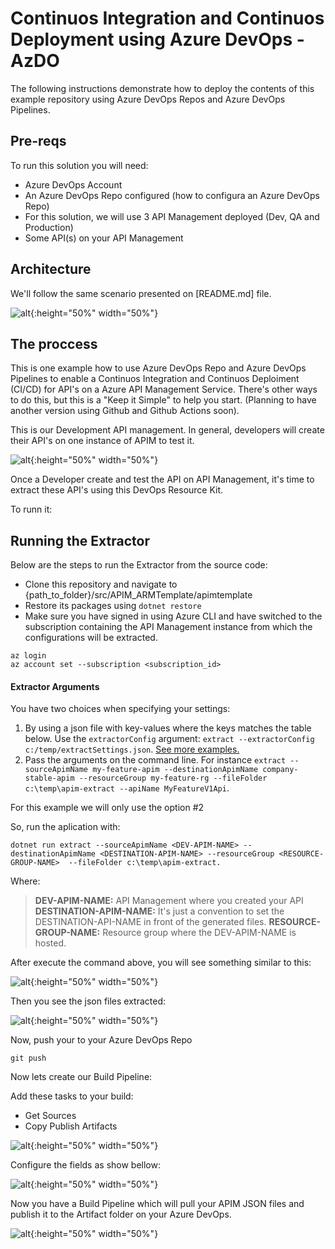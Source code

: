 # Continuos Integration and Continuos Deployment using Azure DevOps - AzDO

The following instructions demonstrate how to deploy the contents of this example repository using Azure DevOps Repos and Azure DevOps Pipelines.

## Pre-reqs

To run this solution you will need:

- Azure DevOps Account
- An Azure DevOps Repo configured (how to configura an Azure DevOps Repo)
- For this solution, we will use 3 API Management deployed (Dev, QA and Production) 
- Some API(s) on your API Management 

## Architecture

We'll follow the same scenario presented on [README.md] file. 

![alt](.//images/architecture.png){:height="50%" width="50%"}

## The proccess

This is one example how to use Azure DevOps Repo and Azure DevOps Pipelines to enable a Continuos Integration and Continuos Deploiment (CI/CD) for API's on a Azure API Management Service. There's other ways to do this, but this is a "Keep it Simple" to help you start. (Planning to have another version using Github and Github Actions soon).

This is our Development API management. In general, developers will create their API's on one instance of APIM to test it. 

![alt](./images/apim-dev-apis.png){:height="50%" width="50%"}

Once a Developer create and test the API on API Management, it's time to extract these API's using this DevOps Resource Kit. 

To runn it:

<a name="extractor1"></a>

## Running the Extractor
Below are the steps to run the Extractor from the source code:
- Clone this repository and navigate to {path_to_folder}/src/APIM_ARMTemplate/apimtemplate 
- Restore its packages using ```dotnet restore```
- Make sure you have signed in using Azure CLI and have switched to the subscription containing the API Management instance from which the configurations will be extracted. 
```
az login
az account set --subscription <subscription_id>
```
#### Extractor Arguments

You have two choices when specifying your settings:
1. By using a json file with key-values where the keys matches the table below. Use the `extractorConfig` argument:
`extract --extractorConfig c:/temp/extractSettings.json`. [See more examples.](#extractorParameterFileExamples)
2. Pass the arguments on the command line. For instance `extract --sourceApimName my-feature-apim --destinationApimName company-stable-apim --resourceGroup my-feature-rg --fileFolder c:\temp\apim-extract --apiName MyFeatureV1Api`.

For this example we will only use the option #2

So, run the aplication with: 
```
dotnet run extract --sourceApimName <DEV-APIM-NAME> --destinationApimName <DESTINATION-APIM-NAME> --resourceGroup <RESOURCE-GROUP-NAME>  --fileFolder c:\temp\apim-extract.
```
Where: 

> **DEV-APIM-NAME:** API Management where you created your API
> **DESTINATION-APIM-NAME:** It's just a convention to set the DESTINATION-API-NAME in front of the generated files.
> **RESOURCE-GROUP-NAME:** Resource group where the DEV-APIM-NAME is hosted.

After execute the command above, you will see something similar to this:

![alt](./images/extractedapis.png){:height="50%" width="50%"}

Then you see the json files extracted: 

![alt](./images/extractedfiles.png){:height="50%" width="50%"}

Now, push your to your Azure DevOps Repo 

```
git push 
```

Now lets create our Build Pipeline: 

Add these tasks to your build: 
- Get Sources
- Copy Publish Artifacts 
  
![alt](./images/buildpipelinetasks.png){:height="50%" width="50%"}

Configure the fields as show bellow:

![alt](./images/copypublishartifact.png){:height="50%" width="50%"}

Now you have a Build Pipeline which will pull your APIM JSON files and publish it to the Artifact folder on your Azure DevOps. 

![alt](./images/releasepipeline.png){:height="50%" width="50%"}

